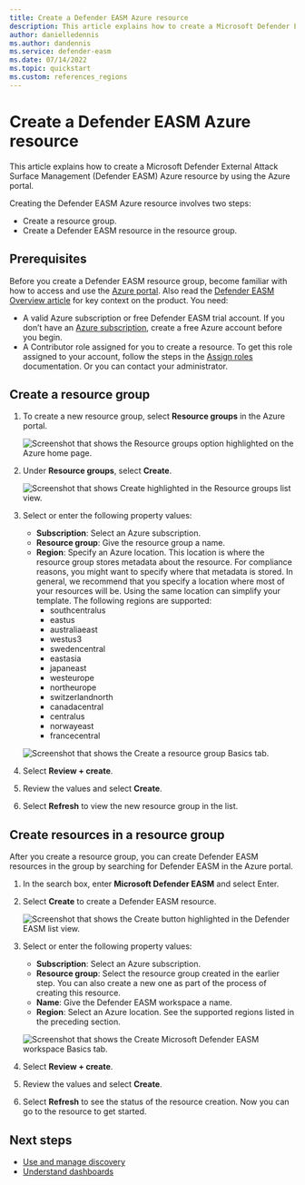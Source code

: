 ```yaml
---
title: Create a Defender EASM Azure resource
description: This article explains how to create a Microsoft Defender External Attack Surface Management (Defender EASM) Azure resource by using the Azure portal.
author: danielledennis
ms.author: dandennis
ms.service: defender-easm
ms.date: 07/14/2022
ms.topic: quickstart
ms.custom: references_regions
---
```


# Create a Defender EASM Azure resource

This article explains how to create a Microsoft Defender External Attack Surface Management (Defender EASM) Azure resource by using the Azure portal.

Creating the Defender EASM Azure resource involves two steps:

- Create a resource group.
- Create a Defender EASM resource in the resource group.

## Prerequisites

Before you create a Defender EASM resource group, become familiar with how to access and use the [Azure portal](https://portal.azure.com/). Also read the [Defender EASM Overview article](index.md) for key context on the product. You need:

- A valid Azure subscription or free Defender EASM trial account. If you don’t have an [Azure subscription](../guides/developer/azure-developer-guide.md#understanding-accounts-subscriptions-and-billing), create a free Azure account before you begin.
- A Contributor role assigned for you to create a resource. To get this role assigned to your account, follow the steps in the [Assign roles](../role-based-access-control/role-assignments-steps.md) documentation. Or you can contact your administrator.

## Create a resource group

1. To create a new resource group, select **Resource groups** in the Azure portal.

    ![Screenshot that shows the Resource groups option highlighted on the Azure home page.](media/QuickStart-1.png)

1. Under **Resource groups**, select **Create**.

    ![Screenshot that shows Create highlighted in the Resource groups list view.](media/QuickStart-2.png)

1. Select or enter the following property values:

   - **Subscription**: Select an Azure subscription.
   - **Resource group**: Give the resource group a name.
   - **Region**: Specify an Azure location. This location is where the resource group stores metadata about the resource. For compliance reasons, you might want to specify where that metadata is stored. In general, we recommend that you specify a location where most of your resources will be. Using the same location can simplify your template. The following regions are supported:
      -  southcentralus
      -  eastus
      -  australiaeast
      -  westus3 
      -  swedencentral
      -  eastasia
      -  japaneast
      -  westeurope
      -  northeurope
      -  switzerlandnorth
      -  canadacentral
      -  centralus
      -  norwayeast
      -  francecentral

    ![Screenshot that shows the Create a resource group Basics tab.](media/QuickStart-3.png)

1. Select **Review + create**.

1. Review the values and select **Create**.

1. Select **Refresh** to view the new resource group in the list.

## Create resources in a resource group

After you create a resource group, you can create Defender EASM resources in the group by searching for Defender EASM in the Azure portal.

1. In the search box, enter **Microsoft Defender EASM** and select Enter.

1. Select **Create** to create a Defender EASM resource.

    ![Screenshot that shows the Create button highlighted in the Defender EASM list view.](media/QuickStart-5.png)

1. Select or enter the following property values:

   - **Subscription**: Select an Azure subscription.
   - **Resource group**: Select the resource group created in the earlier step. You can also create a new one as part of the process of creating this resource.
   - **Name**: Give the Defender EASM workspace a name.
   - **Region**: Select an Azure location. See the supported regions listed in the preceding section.

    ![Screenshot that shows the Create Microsoft Defender EASM workspace Basics tab.](media/QuickStart-6.png)

1. Select **Review + create**.

1. Review the values and select **Create**.

1. Select **Refresh** to see the status of the resource creation. Now you can go to the resource to get started.

## Next steps

- [Use and manage discovery](using-and-managing-discovery.md)
- [Understand dashboards](understanding-dashboards.md)
